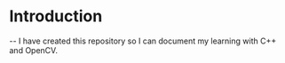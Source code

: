 # Introduction
-- I have created this repository so I can document my learning with C++ and OpenCV.
